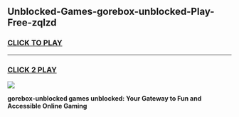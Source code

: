 
## Unblocked-Games-gorebox-unblocked-Play-Free-zqlzd
<h3>
<a href="https://premium76.site?title=gorebox-unblocked&ref=09A">CLICK TO PLAY</a></h3>
<hr>

<h3>
<a href="https://premium76.site?title=gorebox-unblocked&ref=09A">CLICK 2 PLAY</a>
  
</h3>

<a href="https://premium76.site?title=gorebox-unblocked&ref=09A"><img src="https://clearcache.store/games.png"></a>


**gorebox-unblocked games unblocked: Your Gateway to Fun and Accessible Online Gaming**
